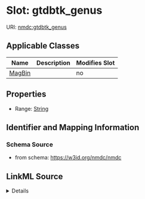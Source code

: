 # Slot: gtdbtk_genus

URI: [nmdc:gtdbtk_genus](https://w3id.org/nmdc/gtdbtk_genus)



<!-- no inheritance hierarchy -->




## Applicable Classes

| Name | Description | Modifies Slot |
| --- | --- | --- |
[MagBin](MagBin.md) |  |  no  |







## Properties

* Range: [String](String.md)





## Identifier and Mapping Information







### Schema Source


* from schema: https://w3id.org/nmdc/nmdc




## LinkML Source

<details>
```yaml
name: gtdbtk_genus
from_schema: https://w3id.org/nmdc/nmdc
rank: 1000
alias: gtdbtk_genus
domain_of:
- MagBin
range: string

```
</details>